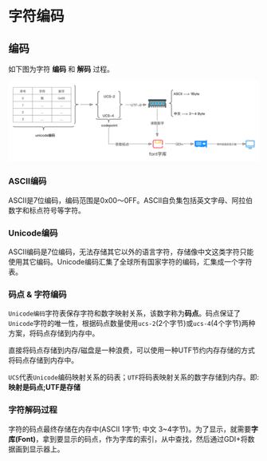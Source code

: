 # 字符编码

## 编码

如下图为字符 **编码** 和 **解码** 过程。

![](./encode.png)

### ASCII编码

ASCII是7位编码，编码范围是0x00～0FF。ASCII自负集包括英文字母、阿拉伯数字和标点符号等字符。

### Unicode编码

ASCII编码是7位编码，无法存储其它以外的语言字符，存储像中文这类字符只能使用其它编码。Unicode编码汇集了全球所有国家字符的编码，汇集成一个字符表。

### 码点 & 字符编码

`Unicode编码`字符表保存字符和数字映射关系，该数字称为**码点**。码点保证了`Unicode`字符的唯一性，根据码点数量使用`ucs-2`(2个字节)或`ucs-4`(4个字节)两种方案，将码点存储到内存中。

直接将码点存储到内存/磁盘是一种浪费，可以使用一种UTF节约内存存储的方式将码点存储到内存中。

`UCS`代表`Unicode`编码映射关系的码表；`UTF`将码表映射关系的数字存储到内存。即: **映射是码点;UTF是存储**


### 字符解码过程

字符的码点最终存储在内存中(ASCII 1字节; 中文 3~4字节)。为了显示，就需要**字库(Font)**，拿到要显示的码点，作为字库的索引，从中查找，然后通过GDI+将数据画到显示器上。
